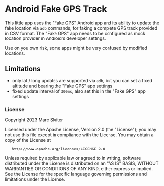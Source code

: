 # Android Fake GPS Track

This little app uses the ["Fake GPS"](https://play.google.com/store/apps/details?id=com.blogspot.newapphorizons.fakegps)
Android app and its ability to update the fake location via `adb` commands, for faking a complete GPS track provided in
CSV format. The "Fake GPS" app needs to be configured as mock location provider in Android's developer settings.

Use on you own risk, some apps might be very confused by modified locations.

## Limitations

- only lat / long updates are supported via `adb`, but you can set a fixed altitude and bearing the "Fake GPS" app settings
- fixed update interval of `300ms`, also set this in the "Fake GPS" app settings

### License

Copyright 2023 Marc Sluiter

Licensed under the Apache License, Version 2.0 (the "License");
you may not use this file except in compliance with the License.
You may obtain a copy of the License at

       http://www.apache.org/licenses/LICENSE-2.0

Unless required by applicable law or agreed to in writing, software
distributed under the License is distributed on an "AS IS" BASIS,
WITHOUT WARRANTIES OR CONDITIONS OF ANY KIND, either express or implied.
See the License for the specific language governing permissions and
limitations under the License.

